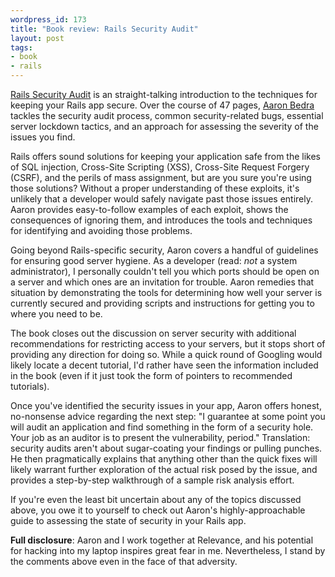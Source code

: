 ```yaml
---
wordpress_id: 173
title: "Book review: Rails Security Audit"
layout: post
tags:
- book
- rails
---
```

[Rails Security Audit](http://peepcode.com/products/rails-security-audit-pdf) is an straight-talking introduction to the techniques for keeping your Rails app secure.  Over the course of 47 pages, [Aaron Bedra](http://aaronbedra.com) tackles the security audit process, common security-related bugs, essential server lockdown tactics, and an approach for assessing the severity of the issues you find.

Rails offers sound solutions for keeping your application safe from the likes of SQL injection, Cross-Site Scripting (XSS), Cross-Site Request Forgery (CSRF), and the perils of mass assignment, but are you sure you're using those solutions?  Without a proper understanding of these exploits, it's unlikely that a developer would safely navigate past those issues entirely.  Aaron provides easy-to-follow examples of each exploit, shows the consequences of ignoring them, and introduces the tools and techniques for identifying and avoiding those problems.

Going beyond Rails-specific security, Aaron covers a handful of guidelines for ensuring good server hygiene.  As a developer (read: *not* a system administrator), I personally couldn't tell you which ports should be open on a server and which ones are an invitation for trouble.  Aaron remedies that situation by demonstrating the tools for determining how well your server is currently secured and providing scripts and instructions for getting you to where you need to be.

The book closes out the discussion on server security with additional recommendations for restricting access to your servers, but it stops short of providing any direction for doing so.  While a quick round of Googling would likely locate a decent tutorial, I'd rather have seen the information included in the book (even if it just took the form of pointers to recommended tutorials).

Once you've identified the security issues in your app, Aaron offers honest, no-nonsense advice regarding the next step:  "I guarantee at some point you will audit an application and find something in the form of a security hole.  Your job as an auditor is to present the vulnerability, period."  Translation: security audits aren't about sugar-coating your findings or pulling punches.  He then pragmatically explains that anything other than the quick fixes will likely warrant further exploration of the actual risk posed by the issue, and provides a step-by-step walkthrough of a sample risk analysis effort.

If you're even the least bit uncertain about any of the topics discussed above, you owe it to yourself to check out Aaron's highly-approachable guide to assessing the state of security in your Rails app.

**Full disclosure**: Aaron and I work together at Relevance, and his potential for hacking into my laptop inspires great fear in me.  Nevertheless, I stand by the comments above even in the face of that adversity.
